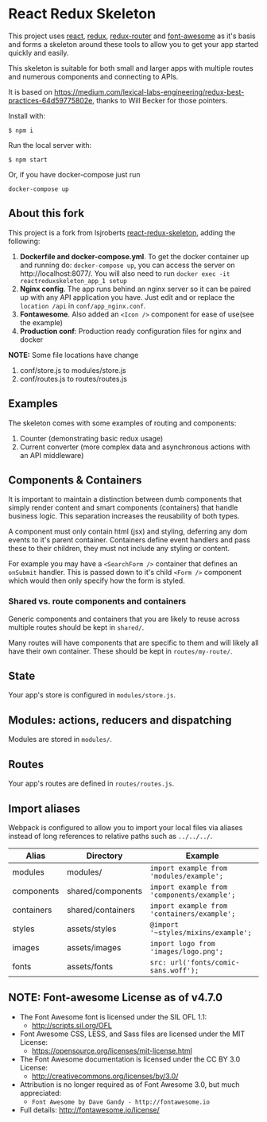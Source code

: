 
# React Redux Skeleton

This project uses [react](https://github.com/facebook/react), [redux](https://github.com/rackt/redux), [redux-router](https://github.com/rackt/redux-router) and [font-awesome]() as it's basis and forms a skeleton around these tools to allow you to get your app started quickly and easily.

This skeleton is suitable for both small and larger apps with multiple routes and numerous components and connecting to APIs.

It is based on https://medium.com/lexical-labs-engineering/redux-best-practices-64d59775802e, thanks to Will Becker for those pointers.

Install with:

```
$ npm i
```

Run the local server with:

```
$ npm start
```

Or, if you have docker-compose just run

```
docker-compose up
```


## About this fork

This project is a fork from lsjroberts [react-redux-skeleton](https://github.com/lsjroberts/react-redux-skeleton), adding the following:

1. **Dockerfile and docker-compose.yml**. To get the docker container up and
   running do: `docker-compose up`, you can access the server on
   http://localhost:8077/. You will also need to run `docker
   exec -it reactreduxskeleton_app_1 setup`
2. **Nginx config**. The app runs behind an nginx server so it can be paired up
   with any API application you have. Just edit and or replace 
   the `location /api` in `conf/app_nginx.conf`.
3. **Fontawesome**. Also added an `<Icon />` component for ease of use(see the
   example)
4. **Production conf**: Production ready configuration files for nginx and
   docker

**NOTE:** Some file locations have change
1. conf/store.js to modules/store.js
2. conf/routes.js to routes/routes.js



## Examples

The skeleton comes with some examples of routing and components:

1. Counter (demonstrating basic redux usage)
2. Current converter (more complex data and asynchronous actions with an API middleware)



## Components & Containers

It is important to maintain a distinction between dumb components that simply render content and smart components (containers) that handle business logic. This separation increases the reusability of both types.

A component must only contain html (jsx) and styling, deferring any dom events to it's parent container. Containers define event handlers and pass these to their children, they must not include any styling or content.

For example you may have a `<SearchForm />` container that defines an `onSubmit` handler. This is passed down to it's child `<Form />` component which would then only specify how the form is styled.

### Shared vs. route components and containers

Generic components and containers that you are likely to reuse across multiple routes should be kept in `shared/`.

Many routes will have components that are specific to them and will likely all have their own container. These should be kept in `routes/my-route/`.



## State

Your app's store is configured in `modules/store.js`.



## Modules: actions, reducers and dispatching

Modules are stored in `modules/`.



## Routes

Your app's routes are defined in `routes/routes.js`.



## Import aliases

Webpack is configured to allow you to import your local files via aliases instead of long references to relative paths such as `../../../`.

| Alias | Directory | Example |
|-------|-----------|---------|
| modules | modules/ | `import example from 'modules/example';` |
| components | shared/components | `import example from 'components/example';` |
| containers | shared/containers | `import example from 'containers/example';` |
| styles     | assets/styles     | `@import '~styles/mixins/example';` |
| images     | assets/images     | `import logo from 'images/logo.png';` |
| fonts      | assets/fonts      | `src: url('fonts/comic-sans.woff');` |



## NOTE: Font-awesome License as of v4.7.0
- The Font Awesome font is licensed under the SIL OFL 1.1:
  - http://scripts.sil.org/OFL
- Font Awesome CSS, LESS, and Sass files are licensed under the MIT License:
  - https://opensource.org/licenses/mit-license.html
- The Font Awesome documentation is licensed under the CC BY 3.0 License:
  - http://creativecommons.org/licenses/by/3.0/
- Attribution is no longer required as of Font Awesome 3.0, but much appreciated:
  - `Font Awesome by Dave Gandy - http://fontawesome.io`
- Full details: http://fontawesome.io/license/

